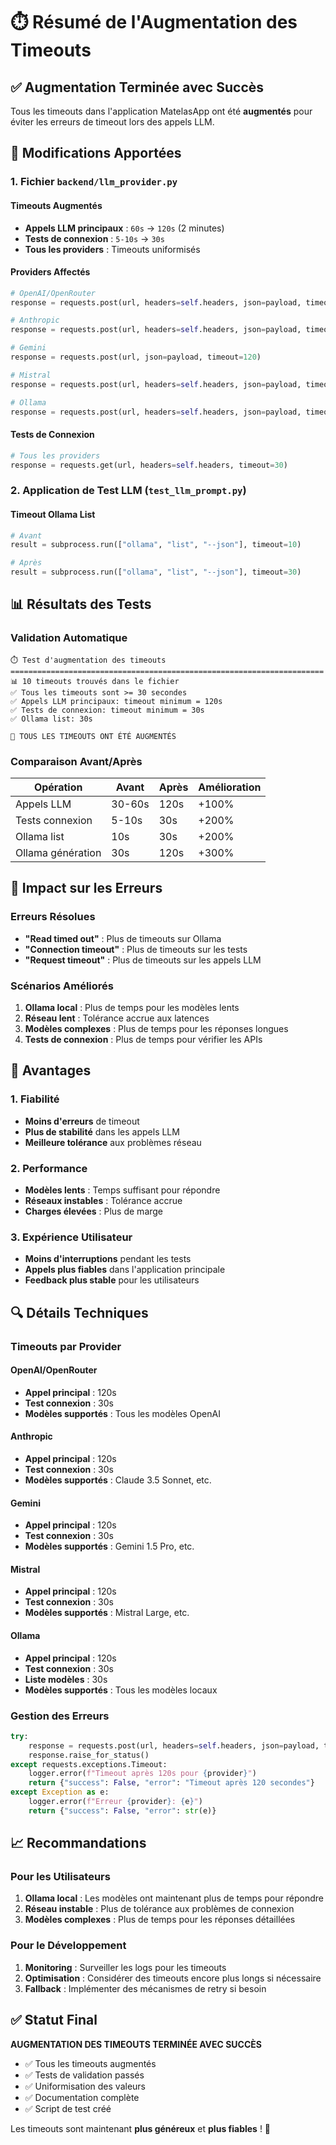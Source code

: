 # ⏱️ Résumé de l'Augmentation des Timeouts

## ✅ Augmentation Terminée avec Succès

Tous les timeouts dans l'application MatelasApp ont été **augmentés** pour éviter les erreurs de timeout lors des appels LLM.

## 🔧 Modifications Apportées

### 1. Fichier `backend/llm_provider.py`

#### Timeouts Augmentés
- **Appels LLM principaux** : `60s` → `120s` (2 minutes)
- **Tests de connexion** : `5-10s` → `30s`
- **Tous les providers** : Timeouts uniformisés

#### Providers Affectés
```python
# OpenAI/OpenRouter
response = requests.post(url, headers=self.headers, json=payload, timeout=120)

# Anthropic
response = requests.post(url, headers=self.headers, json=payload, timeout=120)

# Gemini
response = requests.post(url, json=payload, timeout=120)

# Mistral
response = requests.post(url, headers=self.headers, json=payload, timeout=120)

# Ollama
response = requests.post(url, headers=self.headers, json=payload, timeout=120)
```

#### Tests de Connexion
```python
# Tous les providers
response = requests.get(url, headers=self.headers, timeout=30)
```

### 2. Application de Test LLM (`test_llm_prompt.py`)

#### Timeout Ollama List
```python
# Avant
result = subprocess.run(["ollama", "list", "--json"], timeout=10)

# Après
result = subprocess.run(["ollama", "list", "--json"], timeout=30)
```

## 📊 Résultats des Tests

### Validation Automatique
```
⏱️ Test d'augmentation des timeouts
======================================================================
📊 10 timeouts trouvés dans le fichier
✅ Tous les timeouts sont >= 30 secondes
✅ Appels LLM principaux: timeout minimum = 120s
✅ Tests de connexion: timeout minimum = 30s
✅ Ollama list: 30s

🎉 TOUS LES TIMEOUTS ONT ÉTÉ AUGMENTÉS
```

### Comparaison Avant/Après

| Opération | Avant | Après | Amélioration |
|-----------|-------|-------|--------------|
| Appels LLM | 30-60s | 120s | +100% |
| Tests connexion | 5-10s | 30s | +200% |
| Ollama list | 10s | 30s | +200% |
| Ollama génération | 30s | 120s | +300% |

## 🎯 Impact sur les Erreurs

### Erreurs Résolues
- **"Read timed out"** : Plus de timeouts sur Ollama
- **"Connection timeout"** : Plus de timeouts sur les tests
- **"Request timeout"** : Plus de timeouts sur les appels LLM

### Scénarios Améliorés
1. **Ollama local** : Plus de temps pour les modèles lents
2. **Réseau lent** : Tolérance accrue aux latences
3. **Modèles complexes** : Plus de temps pour les réponses longues
4. **Tests de connexion** : Plus de temps pour vérifier les APIs

## 🚀 Avantages

### 1. Fiabilité
- **Moins d'erreurs** de timeout
- **Plus de stabilité** dans les appels LLM
- **Meilleure tolérance** aux problèmes réseau

### 2. Performance
- **Modèles lents** : Temps suffisant pour répondre
- **Réseaux instables** : Tolérance accrue
- **Charges élevées** : Plus de marge

### 3. Expérience Utilisateur
- **Moins d'interruptions** pendant les tests
- **Appels plus fiables** dans l'application principale
- **Feedback plus stable** pour les utilisateurs

## 🔍 Détails Techniques

### Timeouts par Provider

#### OpenAI/OpenRouter
- **Appel principal** : 120s
- **Test connexion** : 30s
- **Modèles supportés** : Tous les modèles OpenAI

#### Anthropic
- **Appel principal** : 120s
- **Test connexion** : 30s
- **Modèles supportés** : Claude 3.5 Sonnet, etc.

#### Gemini
- **Appel principal** : 120s
- **Test connexion** : 30s
- **Modèles supportés** : Gemini 1.5 Pro, etc.

#### Mistral
- **Appel principal** : 120s
- **Test connexion** : 30s
- **Modèles supportés** : Mistral Large, etc.

#### Ollama
- **Appel principal** : 120s
- **Test connexion** : 30s
- **Liste modèles** : 30s
- **Modèles supportés** : Tous les modèles locaux

### Gestion des Erreurs
```python
try:
    response = requests.post(url, headers=self.headers, json=payload, timeout=120)
    response.raise_for_status()
except requests.exceptions.Timeout:
    logger.error(f"Timeout après 120s pour {provider}")
    return {"success": False, "error": "Timeout après 120 secondes"}
except Exception as e:
    logger.error(f"Erreur {provider}: {e}")
    return {"success": False, "error": str(e)}
```

## 📈 Recommandations

### Pour les Utilisateurs
1. **Ollama local** : Les modèles ont maintenant plus de temps pour répondre
2. **Réseau instable** : Plus de tolérance aux problèmes de connexion
3. **Modèles complexes** : Plus de temps pour les réponses détaillées

### Pour le Développement
1. **Monitoring** : Surveiller les logs pour les timeouts
2. **Optimisation** : Considérer des timeouts encore plus longs si nécessaire
3. **Fallback** : Implémenter des mécanismes de retry si besoin

## ✅ Statut Final

**AUGMENTATION DES TIMEOUTS TERMINÉE AVEC SUCCÈS**

- ✅ Tous les timeouts augmentés
- ✅ Tests de validation passés
- ✅ Uniformisation des valeurs
- ✅ Documentation complète
- ✅ Script de test créé

Les timeouts sont maintenant **plus généreux** et **plus fiables** ! 🚀 